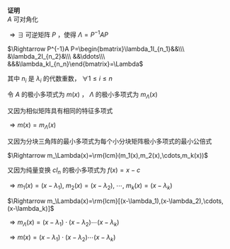 **证明**  
 $A$ 可对角化  
  
 $\Rightarrow\exists$ 可逆矩阵 $P$ ，使得 $\Lambda=P^{-1}A P$  
  
 $\Rightarrow P^{-1}A P=\begin{bmatrix}\lambda_1I_{n_1}&&\\\ &\lambda_2I_{n_2}&\\\ &&\ddots\\\ &&&\lambda_kI_{n_n}\end{bmatrix}=\Lambda$  
  
其中 $n_i$ 是 $\lambda_i$ 的代数重数， $\forall 1\le i\le n$  
  
令 $A$ 的极小多项式为 $m(x)$ ， $\Lambda$ 的极小多项式为 $m_\Lambda(x)$  
  
又因为相似矩阵具有相同的特征多项式  
  
 $\Rightarrow m(x)=m_\Lambda(x)$  
  
又因为分块三角阵的最小多项式为每个小分块矩阵极小多项式的最小公倍式  
  
 $\Rightarrow m_\Lambda(x)=\rm{lcm}(m_1(x),m_2(x),\cdots,m_k(x))$  
  
又因为纯量变换 $cI_n$ 的极小多项式为 $f(x)=x-c$  
  
 $\Rightarrow m_1(x)=(x-\lambda_1),\ m_2(x)=(x-\lambda_2),\ \cdots,\ m_k(x)=(x-\lambda_k)$  
  
  
 $\Rightarrow m_\Lambda(x)=\rm{lcm}[(x-\lambda_1),(x-\lambda_2),\cdots,(x-\lambda_k)]$  
  
 $\Rightarrow m_\Lambda(x)=(x-\lambda_1)\cdot(x-\lambda_2)\cdots(x-\lambda_k)$  
  
 $\Rightarrow m(x)=(x-\lambda_1)\cdot(x-\lambda_2)\cdots(x-\lambda_k)$  

